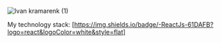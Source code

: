 ![Ivan kramarenk (1)](https://user-images.githubusercontent.com/81351460/185997269-cdc2cfbe-864e-47c4-a9f9-05da5a98b7d3.png)

My technology stack:
[https://img.shields.io/badge/-ReactJs-61DAFB?logo=react&logoColor=white&style=flat]
